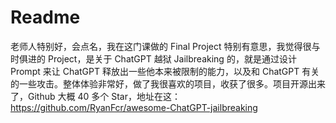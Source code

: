 # Readme

老师人特别好，会点名，我在这门课做的 Final Project 特别有意思，我觉得很与时俱进的 Project，是关于 ChatGPT 越狱 Jailbreaking 的，就是通过设计 Prompt 来让 ChatGPT 释放出一些他本来被限制的能力，以及和 ChatGPT 有关的一些攻击。整体体验非常好，做了我很喜欢的项目，收获了很多。项目开源出来了，Github 大概 40 多个 Star，地址在这：https://github.com/RyanFcr/awesome-ChatGPT-jailbreaking
